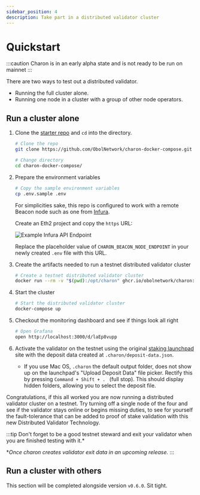 ```yaml
---
sidebar_position: 4
description: Take part in a distributed validator cluster
---
```


# Quickstart

:::caution
Charon is in an early alpha state and is not ready to be run on mainnet
:::

There are two ways to test out a distributed validator.

- Running the full cluster alone.
- Running one node in a cluster with a group of other node operators.

## Run a cluster alone

1. Clone the [starter repo](https://github.com/ObolNetwork/charon-docker-compose) and `cd` into the directory.

    ```sh
    # Clone the repo
    git clone https://github.com/ObolNetwork/charon-docker-compose.git
    
    # Change directory
    cd charon-docker-compose/
    ```

1. Prepare the environment variables

    ```sh
    # Copy the sample environment variables
    cp .env.sample .env
    ```

    For simplicities sake, this repo is configured to work with a remote Beacon node such as one from [Infura](https://infura.io/). 
    
    Create an Eth2 project and copy the `https` URL:

    ![Example Infura API Endpoint](/img/example-infura-details.png)

    Replace the placeholder value of `CHARON_BEACON_NODE_ENDPOINT` in your newly created `.env` file with this URL.

1. Create the artifacts needed to run a testnet distributed validator cluster

    ```sh
    # Create a testnet distributed validator cluster
    docker run --rm -v "$(pwd):/opt/charon" ghcr.io/obolnetwork/charon:latest create cluster --cluster-dir=".charon/cluster" --withdrawal-address="0x000000000000000000000000000000000000dead"
    ``` 
1. Start the cluster
    ```sh
    # Start the distributed validator cluster
    docker-compose up
    ```
1. Checkout the monitoring dashboard and see if things look all right
    ```sh
    # Open Grafana
    open http://localhost:3000/d/laEp8vupp
    ```

1. Activate the validator on the testnet using the original [staking launchpad](https://prater.launchpad.ethereum.org/en/overview) site with the deposit data created at `.charon/deposit-data.json`. 
    - If you use Mac OS, `.charon` the default output folder, does not show up on the launchpad's "Upload Deposit Data" file picker. Rectify this by pressing `Command + Shift + . ` (full stop). This should display hidden folders, allowing you to select the deposit file. 


Congratulations, if this all worked you are now running a distributed validator cluster on a testnet. Try turning off a single node of the four and see if the validator stays online or begins missing duties, to see for yourself the fault-tolerance that can be added to proof of stake validation with this new Distributed Validator Technology. 

:::tip 
Don't forget to be a good testnet steward and exit your validator when you are finished testing with it.* 

**Once charon creates validator exit data in an upcoming release.*
:::

## Run a cluster with others

This section will be completed alongside version `v0.6.0`. Sit tight.
<!--

Subsections for run as a group:

- Prepare dkg config
- Run DKG
- Prepare node
- Activate deposit data
-->